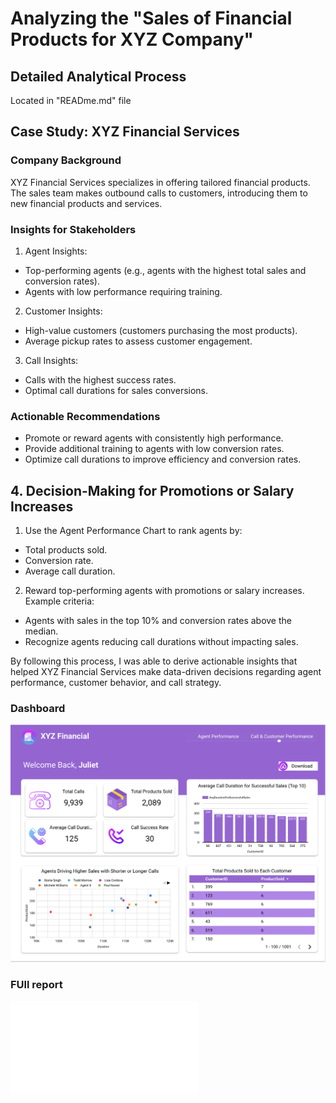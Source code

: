 # Analyzing the "Sales of Financial Products for XYZ Company" 

## Detailed Analytical Process
Located in "READme.md" file

## Case Study: XYZ Financial Services
### Company Background
XYZ Financial Services specializes in offering tailored financial products. The sales team makes outbound calls to customers, introducing them to new financial products and services.

### Insights for Stakeholders
1. Agent Insights:
- Top-performing agents (e.g., agents with the highest total sales and conversion rates).
- Agents with low performance requiring training.

2. Customer Insights:
- High-value customers (customers purchasing the most products).
- Average pickup rates to assess customer engagement.

3. Call Insights:
- Calls with the highest success rates.
- Optimal call durations for sales conversions.

### Actionable Recommendations
- Promote or reward agents with consistently high performance.
- Provide additional training to agents with low conversion rates.
- Optimize call durations to improve efficiency and conversion rates.


## 4. Decision-Making for Promotions or Salary Increases
1. Use the Agent Performance Chart to rank agents by:
- Total products sold.
- Conversion rate.
- Average call duration.

2. Reward top-performing agents with promotions or salary increases.
Example criteria:
- Agents with sales in the top 10% and conversion rates above the median.
- Recognize agents reducing call durations without impacting sales.


By following this process, I was able to derive actionable insights that helped XYZ Financial Services make data-driven decisions regarding agent performance, customer behavior, and call strategy.


### Dashboard
![Interactive Sales/Product Performance Dashboard](XYZ-dashboard.png) 


### FUll report
![XYZ Financial Sales Report Analysis ](XYZ_Financial_Services__Sales_Performance_Analysis.pdf)